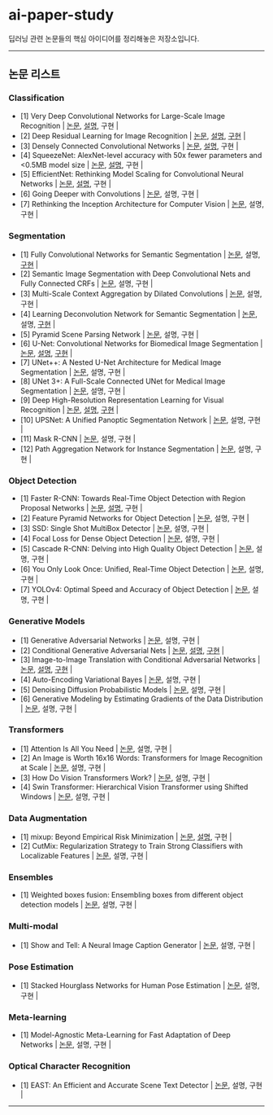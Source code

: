 # ai-paper-study

딥러닝 관련 논문들의 핵심 아이디어를 정리해놓은 저장소입니다.

---

## 논문 리스트

### Classification
- [1] Very Deep Convolutional Networks for Large-Scale Image Recognition | [논문](https://arxiv.org/abs/1409.1556), [설명](https://github.com/sseunghyuns/ai-paper-study/tree/main/Classification#1), 구현 |
- [2] Deep Residual Learning for Image Recognition | [논문](https://arxiv.org/abs/1512.03385), [설명](https://github.com/sseunghyuns/ai-paper-study/tree/main/Classification#2), [구현](https://github.com/sseunghyuns/ai-paper-study/tree/main/Classification/ResNet) |
- [3] Densely Connected Convolutional Networks | [논문](https://arxiv.org/abs/1608.06993), [설명](https://github.com/sseunghyuns/ai-paper-study/tree/main/Classification#3), 구현 |
- [4] SqueezeNet: AlexNet-level accuracy with 50x fewer parameters and <0.5MB model size | [논문](https://arxiv.org/abs/1602.07360), [설명](https://github.com/sseunghyuns/ai-paper-study/tree/main/Classification#4), 구현 |
- [5] EfficientNet: Rethinking Model Scaling for Convolutional Neural Networks | [논문](https://arxiv.org/abs/1905.11946), [설명](https://github.com/sseunghyuns/ai-paper-study/tree/main/Classification#5), 구현 | 
- [6] Going Deeper with Convolutions | [논문](https://arxiv.org/abs/1409.4842), 설명, 구현 | 
- [7] Rethinking the Inception Architecture for Computer Vision | [논문](https://arxiv.org/abs/1512.00567), 설명, 구현 | 

### Segmentation
- [1] Fully Convolutional Networks for Semantic Segmentation | [논문](https://arxiv.org/abs/1411.4038), 설명, [구현](https://github.com/sseunghyuns/ai-paper-study/tree/main/Segmentation/FCN) |
- [2] Semantic Image Segmentation with Deep Convolutional Nets and Fully Connected CRFs | [논문](https://arxiv.org/abs/1412.7062), 설명, 구현 |
- [3] Multi-Scale Context Aggregation by Dilated Convolutions | [논문](https://arxiv.org/abs/1511.07122), 설명, 구현 |
- [4] Learning Deconvolution Network for Semantic Segmentation | [논문](https://arxiv.org/abs/1505.04366), 설명, [구현](https://github.com/sseunghyuns/ai-paper-study/tree/main/Segmentation/DeconvNet) |
- [5] Pyramid Scene Parsing Network | [논문](https://arxiv.org/abs/1612.01105), 설명, 구현 |
- [6] U-Net: Convolutional Networks for Biomedical Image Segmentation | [논문](https://arxiv.org/abs/1505.04597), [설명](#1), [구현](https://github.com/sseunghyuns/ai-paper-study/tree/main/paper_implementations/UNet) |
- [7] UNet++: A Nested U-Net Architecture for Medical Image Segmentation | [논문](https://arxiv.org/abs/1807.10165), 설명, 구현 |
- [8] UNet 3+: A Full-Scale Connected UNet for Medical Image Segmentation | [논문](https://arxiv.org/abs/2004.08790), 설명, 구현 |
- [9] Deep High-Resolution Representation Learning for Visual Recognition | [논문](https://arxiv.org/abs/1908.07919), [설명](#2), [구현](https://github.com/sseunghyuns/ai-paper-study/tree/main/Segmentation/HRNet) |
- [10] UPSNet: A Unified Panoptic Segmentation Network | [논문](https://arxiv.org/abs/1901.03784), 설명, 구현 | 
- [11] Mask R-CNN | [논문](https://arxiv.org/abs/1703.06870), 설명, 구현 |
- [12] Path Aggregation Network for Instance Segmentation | [논문](https://arxiv.org/abs/1803.01534), 설명, 구현 |

### Object Detection
- [1] Faster R-CNN: Towards Real-Time Object Detection with Region Proposal Networks | [논문](https://arxiv.org/abs/1506.01497), [설명](https://github.com/sseunghyuns/ai-paper-study/tree/main/Detection#1), 구현 |
- [2] Feature Pyramid Networks for Object Detection | [논문](https://arxiv.org/abs/1612.03144), 설명, 구현 |
- [3] SSD: Single Shot MultiBox Detector | [논문](https://arxiv.org/abs/1512.02325), 설명, 구현 |
- [4] Focal Loss for Dense Object Detection | [논문](https://arxiv.org/abs/1708.02002), 설명, 구현 |
- [5] Cascade R-CNN: Delving into High Quality Object Detection | [논문](https://arxiv.org/abs/1712.00726), 설명, 구현 |
- [6] You Only Look Once: Unified, Real-Time Object Detection | [논문](https://arxiv.org/abs/1506.02640), 설명, 구현 |
- [7] YOLOv4: Optimal Speed and Accuracy of Object Detection | [논문](https://arxiv.org/abs/2004.10934), 설명, 구현 | 

### Generative Models
- [1] Generative Adversarial Networks | [논문](https://arxiv.org/abs/1406.2661), 설명, 구현 |
- [2] Conditional Generative Adversarial Nets | [논문](https://arxiv.org/abs/1411.1784), [설명](https://github.com/sseunghyuns/ai-paper-study/tree/main/Generative-Models#1), [구현](https://github.com/sseunghyuns/ai-paper-study/tree/main/Generative-Models/cGAN) | 
- [3] Image-to-Image Translation with Conditional Adversarial Networks | [논문](https://arxiv.org/abs/1611.07004), [설명](https://github.com/sseunghyuns/ai-paper-study/tree/main/Generative-Models#2), [구현](https://github.com/sseunghyuns/ai-paper-study/tree/main/Generative-Models/Pix2Pix) | 
- [4] Auto-Encoding Variational Bayes | [논문](https://arxiv.org/abs/1312.6114), 설명, 구현 | 
- [5] Denoising Diffusion Probabilistic Models | [논문](https://arxiv.org/abs/2006.11239), 설명, 구현 |
- [6] Generative Modeling by Estimating Gradients of the Data Distribution | [논문](https://arxiv.org/abs/1907.05600), 설명, 구현 |

### Transformers
- [1] Attention Is All You Need | [논문](https://arxiv.org/abs/1706.03762), 설명, 구현 | 
- [2] An Image is Worth 16x16 Words: Transformers for Image Recognition at Scale | [논문](https://arxiv.org/abs/2010.11929), 설명, 구현 |
- [3] How Do Vision Transformers Work? | [논문](https://arxiv.org/abs/2202.06709), 설명, 구현 | 
- [4] Swin Transformer: Hierarchical Vision Transformer using Shifted Windows | [논문](https://arxiv.org/abs/2103.14030), 설명, 구현 |

### Data Augmentation
- [1] mixup: Beyond Empirical Risk Minimization | [논문](https://arxiv.org/abs/1710.09412), [설명](https://github.com/sseunghyuns/ai-paper-study/tree/main/Others#1), 구현 |
- [2] CutMix: Regularization Strategy to Train Strong Classifiers with Localizable Features | [논문](https://arxiv.org/abs/1905.04899), 설명, 구현 | 

### Ensembles
- [1] Weighted boxes fusion: Ensembling boxes from different object detection models | [논문](https://arxiv.org/abs/1910.13302), 설명, 구현 |

### Multi-modal
- [1] Show and Tell: A Neural Image Caption Generator | [논문](https://arxiv.org/abs/1411.4555), 설명, 구현 |  

### Pose Estimation
- [1] Stacked Hourglass Networks for Human Pose Estimation | [논문](https://arxiv.org/abs/1603.06937), 설명, 구현 |

### Meta-learning
- [1] Model-Agnostic Meta-Learning for Fast Adaptation of Deep Networks | [논문](https://arxiv.org/abs/1703.03400), 설명, 구현 |

### Optical Character Recognition
- [1] EAST: An Efficient and Accurate Scene Text Detector | [논문](https://arxiv.org/abs/1704.03155), 설명, 구현 |


---
